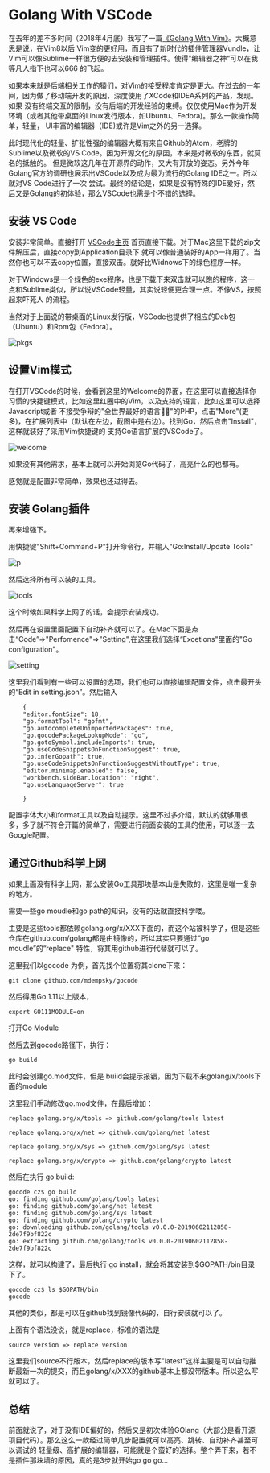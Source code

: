 # Golang With VSCode

在去年的差不多时间（2018年4月底）我写了一篇[《Golang With Vim》](http://czkit.com/posts/vim/vim_golang/)。大概意思是说，在Vim8以后
Vim变的更好用，而且有了新时代的插件管理器Vundle，让Vim可以像Sublime一样很方便的去安装和管理插件。使得”编辑器之神“可以在我等凡人指下也可以666
的飞起。

如果本来就是后端相关工作的猿们，对Vim的接受程度肯定是更大。在过去的一年间，因为做了移动端开发的原因，深度使用了XCode和IDEA系列的产品，发现。如果
没有终端交互的限制，没有后端的开发经验的束缚。仅仅使用Mac作为开发环境（或者其他带桌面的Linux发行版本，如Ubuntu、Fedora)。那么一款操作简单，轻量，
UI丰富的编辑器（IDE)或许是Vim之外的另一选择。

此时现代化的轻量、扩张性强的编辑器大概有来自Github的Atom，老牌的Sublime以及微软的VS Code。因为开源文化的原因，本来是对微软的东西，就莫名的抵触的。
但是微软这几年在开源界的动作，又大有开放的姿态。另外今年Golang官方的调研也展示出VSCode以及成为最为流行的Golang IDE之一。所以就对VS Code进行了一次
尝试。最终的结论是，如果是没有特殊的IDE爱好，然后又是Golang的初体验，那么VSCode也需是个不错的选择。

## 安装 VS Code
安装非常简单。直接打开 [VSCode主页](https://code.visualstudio.com/) 首页直接下载。对于Mac这里下载的zip文件解压后，直接copy到Application目录下
就可以像普通装好的App一样用了。当然你也可以不去copy位置，直接双击。就好比Widnows下的绿色程序一样。

对于Windows是一个绿色的exe程序，也是下载下来双击就可以跑的程序，这一点和Sublime类似，所以说VSCode轻量，其实说轻便更合理一点。不像VS，按照起来吓死人
的流程。

当然对于上面说的带桌面的Linux发行版，VSCode也提供了相应的Deb包（Ubuntu）和Rpm包（Fedora）。

![pkgs](./images/pkgs.jpg)

## 设置Vim模式
在打开VSCode的时候，会看到这里的Welcome的界面，在这里可以直接选择你习惯的快捷键模式，比如这里红圈中的Vim，以及支持的语言，比如这里可以选择Javascript或者
不接受争辩的"全世界最好的语言"的PHP，点击"More"(更多)，在扩展列表中（默认在左边，截图中是右边）。找到Go，然后点击"Install"，这样就装好了采用Vim快捷键的
支持Go语言扩展的VSCode了。

![welcome](./images/welcome.jpg)

如果没有其他需求，基本上就可以开始浏览Go代码了，高亮什么的也都有。

感觉就是配置非常简单，效果也还过得去。

## 安装 Golang插件
再来增强下。

用快捷键"Shift+Command+P"打开命令行，并输入"Go:Install/Update Tools"

![p](./images/p.jpg)

然后选择所有可以装的工具。

![tools](./images/tools.jpg)

这个时候如果科学上网了的话，会提示安装成功。

然后再在设置里面配置下自动补齐就可以了。在Mac下面是点击“Code”=>"Perfomence"=>"Setting",在这里我们选择“Excetions"里面的"Go configuration"。

![setting](./images/setting.jpg)

这里我们看到有一些可以设置的选项，我们也可以直接编辑配置文件，点击最开头的“Edit  in setting.json”。然后输入
	
		{
	    "editor.fontSize": 18,
	    "go.formatTool": "gofmt",
	    "go.autocompleteUnimportedPackages": true,
	    "go.gocodePackageLookupMode": "go",
	    "go.gotoSymbol.includeImports": true,
	    "go.useCodeSnippetsOnFunctionSuggest": true,
	    "go.inferGopath": true,
	    "go.useCodeSnippetsOnFunctionSuggestWithoutType": true,
	    "editor.minimap.enabled": false,
	    "workbench.sideBar.location": "right",
	    "go.useLanguageServer": true
	    
		}
		
配置字体大小和format工具以及自动提示。这里不过多介绍，默认的就够用很多，多了就不符合开篇的简单了，需要进行前面安装的工具的使用，可以逐一去Google配置。		

## 通过Github科学上网
如果上面没有科学上网，那么安装Go工具那块基本山是失败的，这里是唯一复杂的地方。

需要一些go moudle和go path的知识，没有的话就直接科学喽。

主要是这些tools都依赖golang.org/x/XXX下面的，而这个站被科学了，但是这些仓库在github.com/golang都是由镜像的，所以其实只要通过“go moudle”的“replace"
特性，将其用github进行代替就可以了。

这里我们以gocode 为例，首先找个位置将其clone下来：

	git clone github.com/mdempsky/gocode

然后得用Go 1.11以上版本，

	export GO111MODULE=on
	
打开Go Module

然后去到gocode路径下，执行：

	go build
	
此时会创建go.mod文件，但是	build会提示报错，因为下载不来golang/x/tools下面的module

这里我们手动修改go.mod文件，在最后增加：

	replace golang.org/x/tools => github.com/golang/tools latest

	replace golang.org/x/net => github.com/golang/net latest

	replace golang.org/x/sys => github.com/golang/sys latest

	replace golang.org/x/crypto => github.com/golang/crypto latest

然后在执行 go build:

	gocode cz$ go build
	go: finding github.com/golang/tools latest
	go: finding github.com/golang/net latest
	go: finding github.com/golang/sys latest
	go: finding github.com/golang/crypto latest
	go: downloading github.com/golang/tools v0.0.0-20190602112858-2de7f9bf822c
	go: extracting github.com/golang/tools v0.0.0-20190602112858-2de7f9bf822c

这样，就可以构建了，最后执行 go install，就会将其安装到$GOPATH/bin目录下了。

	gocode cz$ ls $GOPATH/bin
	gocode	
	
其他的类似，都是可以在github找到镜像代码的，自行安装就可以了。

上面有个语法没说，就是replace，标准的语法是 
	
	source version => replace version
	
这里我们source不行版本，然后replace的版本写"latest"这样主要是可以自动推断最新一次的提交，而且golang/x/XXX的github基本上都没带版本。所以这么写就可以了。

## 总结
前面就说了，对于没有IDE偏好的，然后又是初次体验GOlang（大部分是看开源项目代码）。那么这么一款经过简单几步配置就可以高亮、跳转、自动补齐甚至可以调试的
轻量级、高扩展的编辑器，可能就是个蛮好的选择。整个弄下来，若不是插件那块墙的原因，真的是3步就开始go go go...

